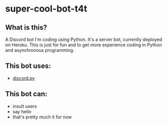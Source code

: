 # super-cool-bot-t4t

## What is this?
A Discord bot I'm coding using Python. It's a server bot, currently deployed on Heroku.
This is just for fun and to get more experience coding in Python and asynchronous programming.

## This bot uses:
* [discord.py](https://github.com/Rapptz/discord.py)

## This bot can:
* insult users
* say hello
* that's pretty much it for now

